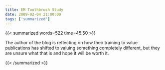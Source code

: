 ```yaml
---
title: EM Toothbrush Study
date: 2009-02-04 21:00:00
tags: ['summarized']
---
```


{{< summarized words=522 time=45.50 >}}

The author of the blog is reflecting on how their training to value publications has shifted to valuing something completely different, but they are unsure what that is and hope it will be worth it.

{{< /summarized >}}